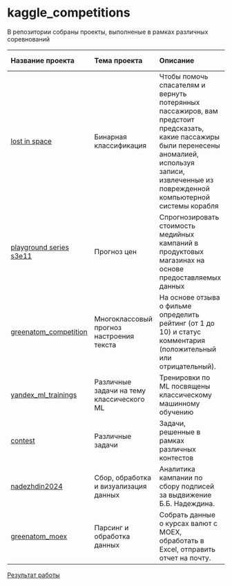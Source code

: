 # kaggle_competitions

В репозитории собраны проекты, выполненые в рамках различных соревнований

| Название проекта | Тема проекта | Описание | Навыки и инструменты | Статус |
| :---------- | :--------------- | :-------------------- | :-------------------- |:---------- |
| [lost in space](https://github.com/AndaisRin/kaggle_competitions/tree/main/00_kaggle_lost_in_space) | Бинарная классификация | Чтобы помочь спасателям и вернуть потерянных пассажиров, вам предстоит предсказать, какие пассажиры были перенесены аномалией, используя записи, извлеченные из поврежденной компьютерной системы корабля | pandas, numpy, catboos, lightgbm, sklearn | Завершён |
| [playground series s3e11](https://github.com/AndaisRin/kaggle_competitions/tree/main/02_kaggle_playground_series_s3e11) | Прогноз цен | Спрогнозировать стоимость медийных кампаний в продуктовых магазинах на основе предоставляемых данных | pandas, numpy, matplotlib, math, seaborn, catboost, lightgbm, sklearn, pipeline | Завершён |
|  [greenatom_competition](https://github.com/AndaisRin/kaggle_competitions/tree/main/04_greenatom_competition)  | Многоклассовый прогноз настроения текста | На основе отзыва о фильме определить рейтинг (от 1 до 10) и статус комментария (положительный или отрицательный). | Python, pandas, numpy, nltk, re, matplotlib, catboost, sklearn | Завершён |
|  [yandex_ml_trainings](https://github.com/AndaisRin/kaggle_competitions/tree/main/05_yandex_ml_trainings)  | Различные задачи на тему классического ML | Тренировки по ML посвящены классическому машинному обучению | Python, pandas, numpy, scipy | Завершён |
|  [contest](https://github.com/AndaisRin/kaggle_competitions/tree/main/07_contest)  | Различные задачи | Задачи, решенные в рамках различных контестов | Python, algorithm, pandas, numpy, scipy | Завершён |
|  [nadezhdin2024](https://github.com/AndaisRin/kaggle_competitions/tree/main/00_nadezhdin2024) | Сбор, обработка и визуализация данных | Аналитика кампании по сбору подписей за выдвижение Б.Б. Надеждина. | Python, pandas, BeautifulSoup, geopandas, folium | Завершён |
|  [greenatom_moex](https://github.com/AndaisRin/kaggle_competitions/tree/main/11_greenatom_moex) | Парсинг и обработка данных | Собрать данные о курсах валют с MOEX, обработать в Excel, отправить отчет на почту. | Python, pandas, selenium, openpyxl, smtplib, email, os | Завершён |


[Результат работы]()
